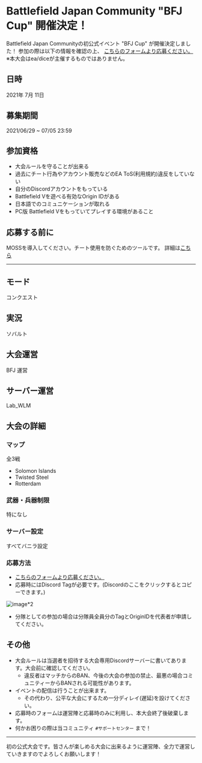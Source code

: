 # Battlefield Japan Community "BFJ Cup" 開催決定！

Battlefield Japan Communityの初公式イベント "BFJ Cup" が開催決定しました！
参加の際は以下の情報を確認の上、 [こちらのフォームより応募ください。](https://forms.gle/raBZ3wK1iTeQPMvDA)
※本大会はea/diceが主催するものではありません。


## 日時
2021年 7月 11日
## 募集期間
2021/06/29 ~ 07/05 23:59

## 参加資格
- 大会ルールを守ることが出来る
- 過去にチート行為やアカウント販売などのEA ToS(利用規約)違反をしていない
- 自分のDiscordアカウントをもっている
- Battlefield Vを遊べる有効なOrigin IDがある
- 日本語でのコミュニケーションが取れる
- PC版 Battlefield Vをもっていてプレイする環境があること

## 応募する前に
MOSSを導入してください。チート使用を防ぐためのツールです。
詳細は[こちら](https://r6s.juec.jp/moss%E3%81%AB%E3%81%A4%E3%81%84%E3%81%A6/)

----

## モード
コンクエスト

## 実況
ソバルト
## 大会運営
BFJ 運営
## サーバー運営
Lab_WLM

## 大会の詳細
### マップ
全3戦

- Solomon Islands
- Twisted Steel
- Rotterdam

### 武器・兵器制限
特になし
### サーバー設定
すべてバニラ設定

### 応募方法
- [こちらのフォームより応募ください。](https://forms.gle/raBZ3wK1iTeQPMvDA)
- 応募時にはDiscord Tagが必要です。(Discordのここをクリックするとコピーできます。)

![image*2](https://media.discordapp.net/attachments/780748504527667200/858961274071023626/unknown.png)

- 分隊としての参加の場合は分隊員全員分のTagとOriginIDを代表者が申請してください。

## その他
- 大会ルールは当選者を招待する大会専用Discordサーバーに書いてあります。大会前に確認してください。
  - 違反者はマッチからのBAN、今後の大会の参加の禁止、最悪の場合コミュニティーからBANされる可能性があります。
- イベントの配信は行うことが出来ます。
  - その代わり、公平な大会にするため一分ディレイ(遅延)を設けてください。
- 応募時のフォームは運営陣と応募時のみに利用し、本大会終了後破棄します。
- 何かお困りの際は当コミュニティ `#サポートセンター` まで！


----

初の公式大会です。皆さんが楽しめる大会に出来るように運営陣、全力で運営していきますのでよろしくお願いします！